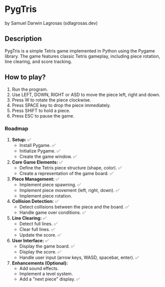 # PygTris
by Samuel Darwin Lagrosas (sdlagrosas.dev)

## Description
PygTris is a simple Tetris game implemented in Python using the Pygame library. The game features classic Tetris gameplay, including piece rotation, line clearing, and score tracking.

## How to play?
1. Run the program.
2. Use LEFT, DOWN, RIGHT or ASD to move the piece left, right and down.
3. Press W to rotate the piece clockwise.
4. Press SPACE key to drop the piece immediately.
5. Press SHIFT to hold a piece.
6. Press ESC to pause the game.

### Roadmap

1.  **Setup:** ✅
    *   Install Pygame. ✅
    *   Initialize Pygame. ✅
    *   Create the game window. ✅
2.  **Core Game Elements:** ✅
    *   Define the Tetris piece structure (shape, color). ✅
    *   Create a representation of the game board. ✅
3.  **Piece Management:** ✅
    *   Implement piece spawning. ✅
    *   Implement piece movement (left, right, down). ✅
    *   Implement piece rotation.
4.  **Collision Detection:** ✅
    *   Detect collisions between the piece and the board. ✅
    *   Handle game over conditions. ✅
5.  **Line Clearing:** ✅
    *   Detect full lines. ✅
    *   Clear full lines. ✅
    *   Update the score. ✅
6.  **User Interface:** ✅
    *   Display the game board. ✅
    *   Display the score. ✅
    *   Handle user input (arrow keys, WASD, spacebar, enter). ✅
7.  **Enhancements (Optional):**
    *   Add sound effects.
    *   Implement a level system.
    *   Add a "next piece" display. ✅
